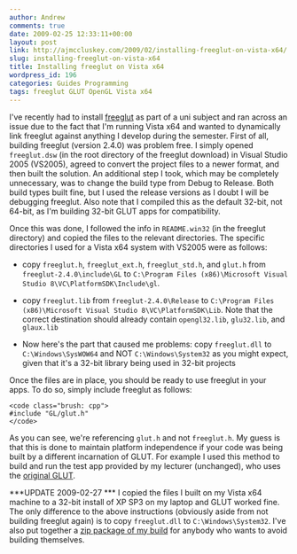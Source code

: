 ```yaml
---
author: Andrew
comments: true
date: 2009-02-25 12:33:11+00:00
layout: post
link: http://ajmccluskey.com/2009/02/installing-freeglut-on-vista-x64/
slug: installing-freeglut-on-vista-x64
title: Installing freeglut on Vista x64
wordpress_id: 196
categories: Guides Programming
tags: freeglut GLUT OpenGL Vista x64
---
```


I've recently had to install [freeglut](http://freeglut.sourceforge.net/index.php#download") as part of a uni subject and ran across an issue due to the fact that I'm running Vista x64 and wanted to dynamically link freeglut against anything I develop during the semester.  First of all, building freeglut (version 2.4.0) was problem free.  I simply opened `freeglut.dsw` (in the root directory of the freeglut download) in Visual Studio 2005 (VS2005), agreed to convert the project files to a newer format, and then built the solution.  An additional step I took, which may be completely unnecessary, was to change the build type from Debug to Release.  Both build types built fine, but I used the release versions as I doubt I will be debugging freeglut.  Also note that I compiled this as the default 32-bit, not 64-bit, as I'm building 32-bit GLUT apps for compatibility.

Once this was done, I followed the info in `README.win32` (in the freeglut directory) and copied the files to the relevant directories.  The specific directories I used for a Vista x64 system with VS2005 were as follows:





  * copy `freeglut.h`, `freeglut_ext.h`, `freeglut_std.h`, and `glut.h` from `freeglut-2.4.0\include\GL` to `C:\Program Files (x86)\Microsoft Visual Studio 8\VC\PlatformSDK\Include\gl`.


  * copy `freeglut.lib` from `freeglut-2.4.0\Release` to `C:\Program Files (x86)\Microsoft Visual Studio 8\VC\PlatformSDK\Lib`.  Note that the correct destination should already contain `opengl32.lib`, `glu32.lib`, and `glaux.lib`


  * Now here's the part that caused me problems: copy `freeglut.dll` to `C:\Windows\SysWOW64` and NOT `C:\Windows\System32` as you might expect, given that it's a 32-bit library being used in 32-bit projects



Once the files are in place, you should be ready to use freeglut in your apps.  To do so, simply include freeglut as follows:


    
    <code class="brush: cpp">
    #include "GL/glut.h"
    </code>



As you can see, we're referencing `glut.h` and not `freeglut.h`.  My guess is that this is done to maintain platform independence if your code was being built by a different incarnation of GLUT.  For example I used this method to build and run the test app provided by my lecturer (unchanged), who uses the [original GLUT](http://www.xmission.com/~nate/glut.html).

***UPDATE 2009-02-27 ***
I copied the files I built on my Vista x64 machine to a 32-bit install of XP SP3 on my laptop and GLUT worked fine.  The only difference to the above instructions (obviously aside from not building freeglut again) is to copy `freeglut.dll` to `C:\Windows\System32`.  I've also put together a [zip package of my build](/files/2009/02/freeglut-2.4-win32.zip) for anybody who wants to avoid building themselves.
